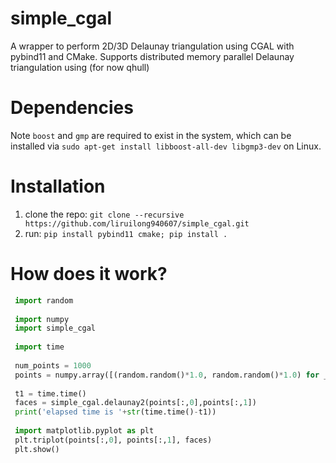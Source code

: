 # simple_cgal
A wrapper to perform 2D/3D Delaunay triangulation using CGAL with pybind11 and CMake. Supports distributed memory parallel Delaunay triangulation using (for now qhull)

# Dependencies
Note `boost` and `gmp` are required to exist in the system, which can be installed via `sudo apt-get install libboost-all-dev libgmp3-dev` on Linux.


# Installation
1. clone the repo: ```git clone --recursive https://github.com/liruilong940607/simple_cgal.git```
2. run: ```pip install pybind11 cmake; pip install .```

# How does it work?

```python
 import random
 
 import numpy
 import simple_cgal
 
 import time
 
 num_points = 1000
 points = numpy.array([(random.random()*1.0, random.random()*1.0) for _ in range(num_points)])
 
 t1 = time.time()
 faces = simple_cgal.delaunay2(points[:,0],points[:,1])
 print('elapsed time is '+str(time.time()-t1))
 
 import matplotlib.pyplot as plt
 plt.triplot(points[:,0], points[:,1], faces)
 plt.show()
```

